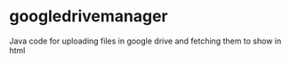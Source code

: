 # googledrivemanager
Java code for uploading files in google drive and fetching them to show in html
